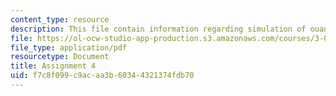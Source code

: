 ```yaml
---
content_type: resource
description: This file contain information regarding simulation of ouantum bound state.
file: https://ol-ocw-studio-app-production.s3.amazonaws.com/courses/3-021j-introduction-to-modeling-and-simulation-spring-2012/f7c8f099c9acaa3b60344321374fdb70_MIT3_021JS12_HW4.pdf
file_type: application/pdf
resourcetype: Document
title: Assignment 4
uid: f7c8f099-c9ac-aa3b-6034-4321374fdb70
---
```

